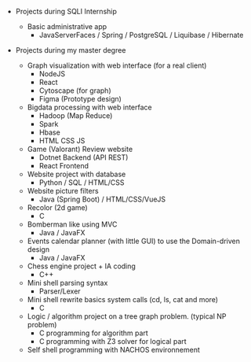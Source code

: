 - Projects during SQLI Internship  
    - Basic administrative app
	    - JavaServerFaces / Spring / PostgreSQL / Liquibase / Hibernate
  
- Projects during my master degree
    - Graph visualization with web interface (for a real client)
      - NodeJS
      - React
      - Cytoscape (for graph)
      - Figma (Prototype design)
    - Bigdata processing with web interface
        - Hadoop (Map Reduce)
        - Spark
        - Hbase
        - HTML CSS JS
    - Game (Valorant) Review website
        - Dotnet Backend (API REST)
        - React Frontend 
    - Website project with database 
        - Python / SQL / HTML/CSS  
    - Website picture filters   
        - Java (Spring Boot) / HTML/CSS/VueJS  
    - Recolor (2d game) 
        - C  
    - Bomberman like using MVC
        - Java / JavaFX
    - Events calendar planner (with little GUI) to use the Domain-driven design   
        - Java / JavaFX  
    - Chess engine project + IA coding   
        - C++  
    - Mini shell parsing syntax   
        - Parser/Lexer  
    - Mini shell rewrite basics system calls (cd, ls, cat and more)   
        - C   
    - Logic / algorithm project on a tree graph problem. (typical NP problem)  
        - C programming for algorithm part  
        - C programming with Z3 solver for logical part  
    - Self shell programming with NACHOS environnement